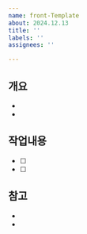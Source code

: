 ```yaml
---
name: front-Template
about: 2024.12.13
title: ''
labels: ''
assignees: ''

---
```


## 개요
-
-

## 작업내용
- [ ]
- [ ]

## 참고
-
-
